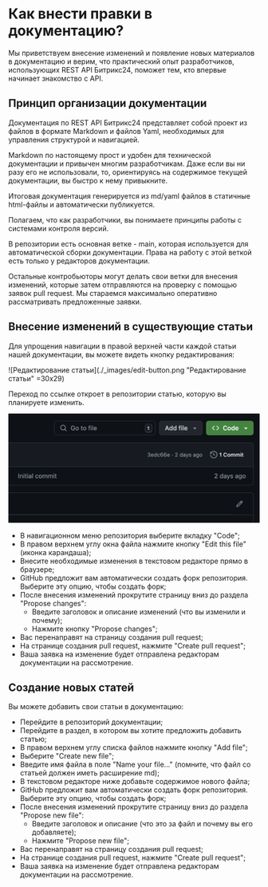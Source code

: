 # Как внести правки в документацию?

Мы приветствуем внесение изменений и появление новых материалов в документацию и верим, что практический опыт разработчиков, использующих REST API Битрикс24, поможет тем, кто впервые начинает знакомство с API.

## Принцип организации документации

Документация по REST API Битрикс24 представляет собой проект из файлов в формате Markdown и файлов Yaml, необходимых для управления структурой и навигацией. 

Markdown по настоящему прост и удобен для технической документации и привычен многим разработчикам. Даже если вы ни разу его не использовали, то, ориентируясь на содержимое текущей документации, вы быстро к нему привыкните.

Итоговая документация генерируется из md/yaml файлов в статичные html-файлы и автоматически публикуется.

Полагаем, что как разработчики, вы понимаете принципы работы с системами контроля версий. 

В репозитории есть основная ветке - main, которая используется для автоматической сборки документации. Права на работу с этой веткой есть только у редакторов документации.

Остальные контробьюторы могут делать свои ветки для внесения изменений, которые затем отправляются на проверку с помощью заявок pull request. Мы стараемся максимально оперативно рассматривать предложенные заявки.

## Внесение изменений в существующие статьи

Для упрощения навигации в правой верхней части каждой статьи нашей документации, вы можете видеть кнопку редактирования:

![Редактирование статьи](./_images/edit-button.png "Редактирование статьи" =30x29)

Переход по ссылке откроет в репозитории статью, которую вы планируете изменить.

![Редактирование статьи](./_images/github-changes.png "Редактирование статьи")

- В навигационном меню репозитория выберите вкладку "Code";
- В правом верхнем углу окна файла нажмите кнопку "Edit this file" (иконка карандаша);
- Внесите необходимые изменения в текстовом редакторе прямо в браузере;
- GitHub предложит вам автоматически создать форк репозитория. Выберите эту опцию, чтобы создать форк;
- После внесения изменений прокрутите страницу вниз до раздела "Propose changes":
  - Введите заголовок и описание изменений (что вы изменили и почему);
  - Нажмите кнопку "Propose changes";
- Вас перенаправят на страницу создания pull request;
- На странице создания pull request, нажмите "Create pull request";
- Ваша заявка на изменение будет отправлена редакторам документации на рассмотрение.

## Создание новых статей

Вы можете добавить свои статьи в документацию:

- Перейдите в репозиторий документации;
- Перейдите в раздел, в котором вы хотите предложить добавить статью;
- В правом верхнем углу списка файлов нажмите кнопку "Add file";
- Выберите "Create new file";
- Введите имя файла в поле "Name your file..." (помните, что файл со статьей должен иметь расширение md);
- В текстовом редакторе ниже добавьте содержимое нового файла;
- GitHub предложит вам автоматически создать форк репозитория. Выберите эту опцию, чтобы создать форк;
- После внесения изменений прокрутите страницу вниз до раздела "Propose new file":
  - Введите заголовок и описание (что это за файл и почему вы его добавляете);
  - Нажмите "Propose new file";
- Вас перенаправят на страницу создания pull request;
- На странице создания pull request, нажмите "Create pull request";
- Ваша заявка на изменение будет отправлена редакторам документации на рассмотрение.
